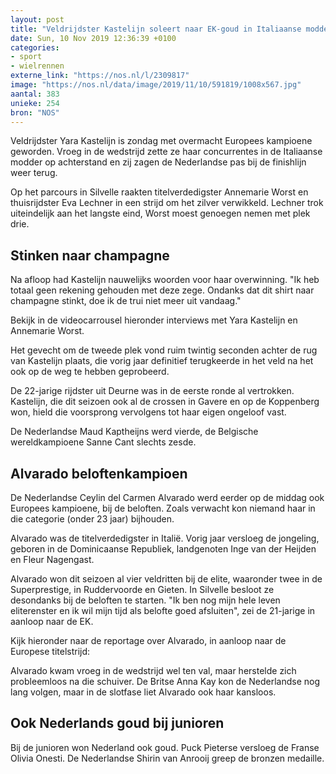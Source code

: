 ```yaml
---
layout: post
title: "Veldrijdster Kastelijn soleert naar EK-goud in Italiaanse modder"
date: Sun, 10 Nov 2019 12:36:39 +0100
categories: 
- sport 
- wielrennen 
externe_link: "https://nos.nl/l/2309817"
image: "https://nos.nl/data/image/2019/11/10/591819/1008x567.jpg"
aantal: 383
unieke: 254
bron: "NOS"
---
```


<p>Veldrijdster Yara Kastelijn is zondag met overmacht Europees kampioene geworden. Vroeg in de wedstrijd zette ze haar concurrentes in de Italiaanse modder op achterstand en zij zagen de Nederlandse pas bij de finishlijn weer terug.</p>
<p>Op het parcours in Silvelle raakten titelverdedigster Annemarie Worst en thuisrijdster Eva Lechner in een strijd om het zilver verwikkeld. Lechner trok uiteindelijk aan het langste eind, Worst moest genoegen nemen met plek drie.</p>
<h2>Stinken naar champagne</h2>
<p>Na afloop had Kastelijn nauwelijks woorden voor haar overwinning. "Ik heb totaal geen rekening gehouden met deze zege. Ondanks dat dit shirt naar champagne stinkt, doe ik de trui niet meer uit vandaag."</p>
<p>Bekijk in de videocarrousel hieronder interviews met Yara Kastelijn en Annemarie Worst.</p>
<p>Het gevecht om de tweede plek vond ruim twintig seconden achter de rug van Kastelijn plaats, die vorig jaar definitief terugkeerde in het veld na het ook op de weg te hebben geprobeerd.</p>
<p>De 22-jarige rijdster uit Deurne was in de eerste ronde al vertrokken. Kastelijn, die dit seizoen ook al de crossen in Gavere en op de Koppenberg won, hield die voorsprong vervolgens tot haar eigen ongeloof vast.</p>
<p>De Nederlandse Maud Kaptheijns werd vierde, de Belgische wereldkampioene Sanne Cant slechts zesde.</p>
<h2>Alvarado beloftenkampioen</h2>
<p>De Nederlandse Ceylin del Carmen Alvarado werd eerder op de middag ook Europees kampioene, bij de beloften. Zoals verwacht kon niemand haar in die categorie (onder 23 jaar) bijhouden.</p>
<p>Alvarado was de titelverdedigster in Italië. Vorig jaar versloeg de jongeling, geboren in de Dominicaanse Republiek, landgenoten Inge van der Heijden en Fleur Nagengast.</p>
<p>Alvarado won dit seizoen al vier veldritten bij de elite, waaronder twee in de Superprestige, in Ruddervoorde en Gieten. In Silvelle besloot ze desondanks bij de beloften te starten. "Ik ben nog mijn hele leven eliterenster en ik wil mijn tijd als belofte goed afsluiten", zei de 21-jarige in aanloop naar de EK.</p>
<p>Kijk hieronder naar de reportage over Alvarado, in aanloop naar de Europese titelstrijd:</p>
<p>Alvarado kwam vroeg in de wedstrijd wel ten val, maar herstelde zich probleemloos na die schuiver. De Britse Anna Kay kon de Nederlandse nog lang volgen, maar in de slotfase liet Alvarado ook haar kansloos.</p>
<h2>Ook Nederlands goud bij junioren</h2>
<p>Bij de junioren won Nederland ook goud. Puck Pieterse versloeg de Franse Olivia Onesti. De Nederlandse Shirin van Anrooij greep de bronzen medaille.</p>

